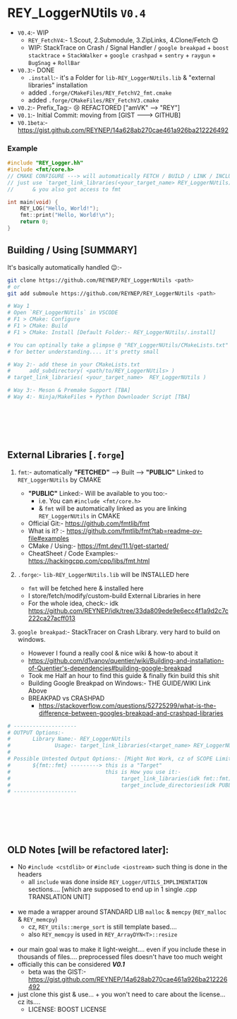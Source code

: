 # REY_LoggerNUtils `V0.4`
- `V0.4`:- WIP
    - `REY_FetchV4`:- 1.Scout, 2.Submodule, 3.ZipLinks, 4.Clone/Fetch 😊 
    - WIP: StackTrace on Crash / Signal Handler / `google breakpad` + `boost stacktrace` + `StackWalker` + `google crashpad` + `sentry` + `raygun` + `BugSnag` + `RollBar`
- `V0.3`:- DONE
    - `.install`:- it's a Folder for `lib-REY_LoggerNUtils.lib` & "external libraries" installation
    - added `.forge/CMakeFiles/REY_FetchV2_fmt.cmake`
    - added `.forge/CMakeFiles/REY_FetchV3.cmake`
- `V0.2`:- Prefix_Tag:- 😢 REFACTORED ["amVK" --> "REY"]
- `V0.1`:- Initial Commit: moving from [GIST ---> GITHUB]
- `V0.1beta`:- https://gist.github.com/REYNEP/14a628ab270cae461a926ba212226492


### Example
```cpp
#include "REY_Logger.hh"
#include <fmt/core.h>
// CMAKE CONFIGURE ---> will automatically FETCH / BUILD / LINK / INCLUDE_PATH of fmt
// just use `target_link_libraries(<your_target_name> REY_LoggerNUtils)` in CMAKE 
//      & you also got access to fmt

int main(void) {
    REY_LOG("Hello, World!");
    fmt::print("Hello, World!\n");
    return 0;
}
```


## Building / Using [SUMMARY]
It's basically automatically handled 😉:-
```sh
git clone https://github.com/REYNEP/REY_LoggerNUtils <path>
# or 
git add submoule https://github.com/REYNEP/REY_LoggerNUtils <path>

# Way 1
# Open `REY_LoggerNUtils` in VSCODE
# F1 > CMake: Configure
# F1 > CMake: Build
# F1 > CMake: Install [Default Folder:- REY_LoggerNUtils/.install]

# You can optinally take a glimpse @ "REY_LoggerNUtils/CMakeLists.txt" 😜 
# for better understanding.... it's pretty small

# Way 2:- add these in your CMakeLists.txt
#      add_subdirectory( <path/to/REY_LoggerNUtils> )
# target_link_libraries( <your_target_name>  REY_LoggerNUtils )

# Way 3:- Meson & Premake Support [TBA]
# Way 4:- Ninja/MakeFiles + Python Downloader Script [TBA]
```

</br>
</br>
</br>
</br>

## External Libraries [`.forge`]
1. `fmt`:- automatically **"FETCHED"** --> Built --> **"PUBLIC"** Linked to `REY_LoggerNUtils` by CMAKE
    - **"PUBLIC"** Linked:- Will be available to you too:- 
        - i.e. You can `#include <fmt/core.h>`
        - & `fmt` will be automatically linked as you are linking `REY_LoggerNUtils` in CMAKE
    - Official Git:- https://github.com/fmtlib/fmt
    - What is it?  :- https://github.com/fmtlib/fmt?tab=readme-ov-file#examples
    - CMake / Using:- https://fmt.dev/11.1/get-started/
    - CheatSheet / Code Examples:- https://hackingcpp.com/cpp/libs/fmt.html

2. `.forge`:- `lib-REY_LoggerNUtils.lib` will be INSTALLED here
    - `fmt` will be fetched here & installed here
    - I store/fetch/modify/custom-build External Libraries in here
    - For the whole idea, check:- idk https://github.com/REYNEP/idk/tree/33da809ede9e6ecc4f1a9d2c7c222ca27acff013

3. `google breakpad`:- StackTracer on Crash Library. very hard to build on windows.
    - However I found a really cool & nice wiki & how-to about it
    - https://github.com/d1vanov/quentier/wiki/Building-and-installation-of-Quentier's-dependencies#building-google-breakpad
    - Took me Half an hour to find this guide & finally fkin build this shit
    - Building Google Breakpad on Windows:- THE GUIDE/WIKI Link Above
    - BREAKPAD vs CRASHPAD
        - https://stackoverflow.com/questions/52725299/what-is-the-difference-between-googles-breakpad-and-crashpad-libraries

```py
# --------------------
# OUTPUT Options:- 
#       Library Name:- REY_LoggerNUtils
#              Usage:- target_link_libraries(<target_name> REY_LoggerNUtils)
#
# Possible Untested Output Options:- [Might Not Work, cz of SCOPE Limitations]
#       ${fmt::fmt} ---------> this is a "Target"
#                              this is How you use it:-
#                                   target_link_libraries(idk fmt::fmt)
#                                   target_include_directories(idk PUBLIC fmt::fmt)
# --------------------
```

</br>
</br>
</br>
</br>


## OLD Notes [will be refactored later]:
- No `#include <cstdlib>` or `#include <iostream>`  such thing is done in the headers
    - all `include` was done inside `REY_Logger/UTILS_IMPLIMENTATION` sections.... [which are supposed to end up in 1 single .cpp TRANSLATION UNIT]
    </br>
- we made a wrapper around STANDARD LIB `malloc` & `memcpy` (`REY_malloc` & `REY_memcpy`)
    - cz, `REY_Utils::merge_sort` is still template based....
    - also `REY_memcpy` is used in `REY_ArrayDYN<T>::resize` 
    </br>
- our main goal was to make it light-weight.... even if you include these in thousands of files.... preprocessed files doesn't have too much weight
- officially this can be considered ***V0.1***
    - beta was the GIST:- https://gist.github.com/REYNEP/14a628ab270cae461a926ba212226492
- just clone this gist & use... + you won't need to care about the license... cz its....
    - LICENSE: BOOST LICENSE


</br>
</br>
</br>
</br>
</br>